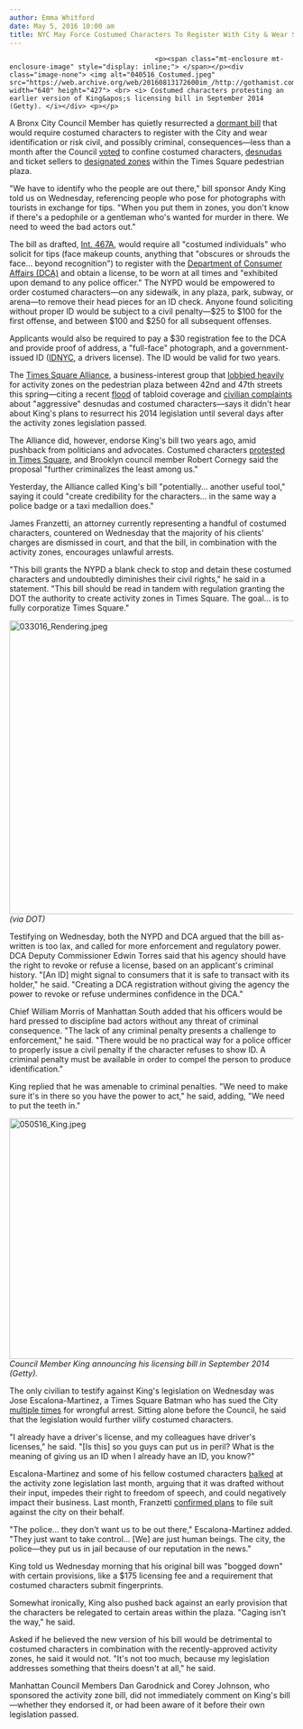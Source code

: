 ```yaml
---
author: Emma Whitford
date: May 5, 2016 10:00 am
title: NYC May Force Costumed Characters To Register With City & Wear Special Tags
---
```


	
										<p><span class="mt-enclosure mt-enclosure-image" style="display: inline;"> </span></p><div class="image-none"> <img alt="040516_Costumed.jpeg" src="https://web.archive.org/web/20160813172600im_/http://gothamist.com/attachments/nyc_ewhitford/040516_Costumed.jpeg" width="640" height="427"> <br> <i> Costumed characters protesting an earlier version of King&apos;s licensing bill in September 2014 (Getty). </i></div> <p></p>

<p>A Bronx City Council Member has quietly resurrected a <a href="https://web.archive.org/web/20160813172600/http://gothamist.com/2014/09/11/costume_law_nyc.php">dormant bill</a> that would require costumed characters to register with the City and wear identification or risk civil, and possibly criminal, consequences&#x2014;less than a month after the Council <a href="https://web.archive.org/web/20160813172600/http://gothamist.com/2016/04/07/all_who_leave_activity_cage_will_be_dealt_with.php">voted</a> to confine costumed characters, <a href="https://web.archive.org/web/20160813172600/http://gothamist.com/tags/desnudas">desnudas</a> and ticket sellers to <a href="https://web.archive.org/web/20160813172600/http://gothamist.com/2016/03/30/times_square_so_quirky_yay.php">designated zones</a> within the Times Square pedestrian plaza.</p>

<p>&quot;We have to identify who the people are out there,&quot; bill sponsor Andy King told us on Wednesday, referencing people who pose for photographs with tourists in exchange for tips. &quot;When you put them in zones, you don&apos;t know if there&apos;s a pedophile or a gentleman who&apos;s wanted for murder in there. We need to weed the bad actors out.&quot; </p>

<p>The bill as drafted, <a href="https://web.archive.org/web/20160813172600/http://legistar.council.nyc.gov/LegislationDetail.aspx?ID=1903343&amp;GUID=5A45C651-7373-4589-86B4-F77DD0FD5CFC">Int. 467A</a>, would require all &quot;costumed individuals&quot; who solicit for tips (face makeup counts, anything that &quot;obscures or shrouds the face&#x2026; beyond recognition&quot;) to register with the <a href="https://web.archive.org/web/20160813172600/http://www1.nyc.gov/site/dca/index.page">Department of Consumer Affairs (DCA)</a> and obtain a license, to be worn at all times and &quot;exhibited upon demand to any police officer.&quot; The NYPD would be empowered to order costumed characters&#x2014;on any sidewalk, in any plaza, park, subway, or arena&#x2014;to remove their head pieces for an ID <a href="https://web.archive.org/web/20160813172600/http://gothamist.com/2016/04/07/all_who_leave_activity_cage_will_be_dealt_with.php"></a> check. Anyone found soliciting without proper ID would be subject to a civil penalty&#x2014;$25 to $100 for the first offense, and between $100 and $250 for all subsequent offenses. </p>

<p>Applicants would also be required to pay a $30 registration fee to the DCA and provide proof of address, a &quot;full-face&quot; photograph, and a government-issued ID (<a href="https://web.archive.org/web/20160813172600/http://gothamist.com/2015/01/12/nyc_municipal_id.php">IDNYC</a>, a drivers license). The ID would be valid for two years. </p>

<p>The <a href="https://web.archive.org/web/20160813172600/http://www.timessquarenyc.org/index.aspx">Times Square Alliance</a>, a business-interest group that <a href="https://web.archive.org/web/20160813172600/http://gothamist.com/2016/03/28/times_square_disney_crackdown.php">lobbied heavily</a> for activity zones on the pedestrian plaza between 42nd and 47th streets this spring&#x2014;citing a recent <a href="https://web.archive.org/web/20160813172600/http://gothamist.com/2015/09/11/times_square_freedom_zones.php">flood</a> of tabloid coverage and <a href="https://web.archive.org/web/20160813172600/http://www.broadwayworld.com/article/Inappropriate-Tickling-Elmo-Dominates-Times-Square-Alliances-Top-Ten-Tweets-Complaining-of-Costumed-Characters-20160328">civilian complaints</a> about &quot;aggressive&quot; desnudas and costumed characters&#x2014;says it didn&apos;t hear about King&apos;s plans to resurrect his 2014 legislation until several days after the activity zones legislation passed. </p>

<p>The Alliance did, however, endorse King&apos;s bill two years ago, amid pushback from politicians and advocates. Costumed characters <a href="https://web.archive.org/web/20160813172600/http://mashable.com/2014/08/19/times-square-characters-protest/#yTMw1zRCWkqU">protested in Times Square</a>, and Brooklyn council member Robert Cornegy said the proposal &quot;further criminalizes the least among us.&quot; </p>

<p>Yesterday, the Alliance called King&apos;s bill &quot;potentially... another useful tool,&quot; saying it could &quot;create credibility for the characters... in the same way a police badge or a taxi medallion does.&quot; </p>

<p>James Franzetti, an attorney currently representing a handful of costumed characters, countered on Wednesday that the majority of his clients&apos; charges are dismissed in court, and that the bill, in combination with the activity zones, encourages unlawful arrests. </p>

<p>&quot;This bill grants the NYPD a blank check to stop and detain these costumed characters and undoubtedly diminishes their civil rights,&quot; he said in a statement. &quot;This bill should be read in tandem with regulation granting the DOT the authority to create activity zones in Times Square. The goal&#x2026; is to fully corporatize Times Square.&quot; </p>

<p><span class="mt-enclosure mt-enclosure-image" style="display: inline;"> </span></p><div class="image-none"> <img alt="033016_Rendering.jpeg" src="https://web.archive.org/web/20160813172600im_/http://gothamist.com/attachments/nyc_ewhitford/033016_Rendering.jpeg" width="640" height="521"> <br> <i> (via DOT)</i></div> <p></p>

<p>Testifying on Wednesday, both the NYPD and DCA argued that the bill as-written is too lax, and called for more enforcement and regulatory power. DCA Deputy Commissioner Edwin Torres said that his agency should have the right to revoke or refuse a license, based on an applicant&apos;s criminal history. &quot;[An ID] might signal to consumers that it is safe to transact with its holder,&quot; he said. &quot;Creating a DCA registration without giving the agency the power to revoke or refuse undermines confidence in the DCA.&quot; </p>

<p>Chief William Morris of Manhattan South added that his officers would be hard pressed to discipline bad actors without any threat of criminal consequence. &quot;The lack of any criminal penalty presents a challenge to enforcement,&quot; he said. &quot;There would be no practical way for a police officer to properly issue a civil penalty if the character refuses to show ID. A criminal penalty must be available in order to compel the person to produce identification.&quot; </p>

<p>King replied that he was amenable to criminal penalties. &quot;We need to make sure it&apos;s in there so you have the power to act,&quot; he said, adding, &quot;We need to put the teeth in.&quot; </p>

<p><span class="mt-enclosure mt-enclosure-image" style="display: inline;"> </span></p><div class="image-none"> <img alt="050516_King.jpeg" src="https://web.archive.org/web/20160813172600im_/http://gothamist.com/attachments/nyc_ewhitford/050516_King.jpeg" width="640" height="427"> <br> <i> Council Member King announcing his licensing bill in September 2014 (Getty). </i></div> <p></p>

<p>The only civilian to testify against King&apos;s legislation on Wednesday was Jose Escalona-Martinez, a Times Square Batman who has sued the City <a href="https://web.archive.org/web/20160813172600/http://gothamist.com/2016/02/10/dark_night_returns_to_court.php">multiple times</a> for wrongful arrest. Sitting alone before the Council, he said that the legislation would further vilify costumed characters. </p>

<p>&quot;I already have a driver&apos;s license, and my colleagues have driver&apos;s licenses,&quot; he said. &quot;[Is this] so you guys can put us in peril? What is the meaning of giving us an ID when I already have an ID, you know?&quot; </p>

<p>Escalona-Martinez and some of his fellow costumed characters <a href="https://web.archive.org/web/20160813172600/http://gothamist.com/2016/04/06/council_times_square_character.php">balked</a> at the activity zone legislation last month, arguing that it was drafted without their input, impedes their right to freedom of speech, and could negatively impact their business. Last month, Franzetti <a href="https://web.archive.org/web/20160813172600/http://gothamist.com/2016/04/07/all_who_leave_activity_cage_will_be_dealt_with.php">confirmed plans</a> to file suit against the city on their behalf. </p>

<p>&quot;The police... they don&apos;t want us to be out there,&quot; Escalona-Martinez added. &quot;They just want to take control... [We] are just human beings. The city, the police&#x2014;they put us in jail because of our reputation in the news.&quot; </p>

<p>King told us Wednesday morning that his original bill was &quot;bogged down&quot; with certain provisions, like a $175 licensing fee and a requirement that costumed characters submit fingerprints. </p>

<p>Somewhat ironically, King also pushed back against an early provision that the characters be relegated to certain areas within the plaza. &quot;Caging isn&apos;t the way,&quot; he said. </p>

<p>Asked if he believed the new version of his bill would be detrimental to costumed characters in combination with the recently-approved activity zones, he said it would not. &quot;It&apos;s not too much, because my legislation addresses something that theirs doesn&apos;t at all,&quot; he said. </p>

<p>Manhattan Council Members Dan Garodnick and Corey Johnson, who sponsored the activity zone bill, did not immediately comment on King&apos;s bill&#x2014;whether they endorsed it, or had been aware of it before their own legislation passed. </p>					
										
									
				